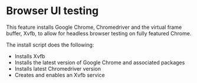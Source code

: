 # Browser UI testing

This feature installs Google Chrome, Chromedriver and the virtual frame buffer, Xvfb, to allow for headless browser testing on fully featured Chrome.

The install script does the following:
 - Installs Xvfb
 - Installs the latest version of Google Chrome and associated packages
 - Installs latest Chromedriver version
 - Creates and enables an Xvfb service